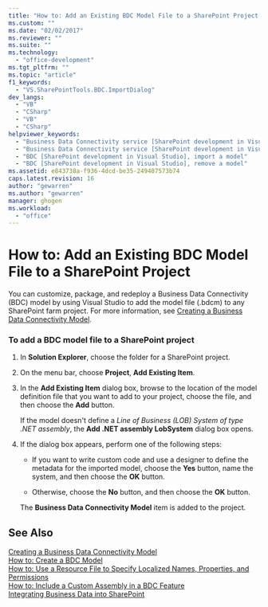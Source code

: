 ```yaml
---
title: "How to: Add an Existing BDC Model File to a SharePoint Project | Microsoft Docs"
ms.custom: ""
ms.date: "02/02/2017"
ms.reviewer: ""
ms.suite: ""
ms.technology: 
  - "office-development"
ms.tgt_pltfrm: ""
ms.topic: "article"
f1_keywords: 
  - "VS.SharePointTools.BDC.ImportDialog"
dev_langs: 
  - "VB"
  - "CSharp"
  - "VB"
  - "CSharp"
helpviewer_keywords: 
  - "Business Data Connectivity service [SharePoint development in Visual Studio], import a model"
  - "Business Data Connectivity service [SharePoint development in Visual Studio], reuse a model"
  - "BDC [SharePoint development in Visual Studio], import a model"
  - "BDC [SharePoint development in Visual Studio], remove a model"
ms.assetid: e843738a-f936-4dcd-be35-249407573b74
caps.latest.revision: 16
author: "gewarren"
ms.author: "gewarren"
manager: ghogen
ms.workload: 
  - "office"
---
```

# How to: Add an Existing BDC Model File to a SharePoint Project
  You can customize, package, and redeploy a Business Data Connectivity (BDC) model by using Visual Studio to add the model file (.bdcm) to any SharePoint farm project. For more information, see [Creating a Business Data Connectivity Model](../sharepoint/creating-a-business-data-connectivity-model.md).  
  
### To add a BDC model file to a SharePoint project  
  
1.  In **Solution Explorer**, choose the folder for a SharePoint project.  
  
2.  On the menu bar, choose **Project**, **Add Existing Item**.  
  
3.  In the **Add Existing Item** dialog box, browse to the location of the model definition file that you want to add to your project, choose the file, and then choose the **Add** button.  
  
     If the model doesn't define a *Line of Business (LOB) System of type .NET assembly*, the **Add .NET assembly LobSystem** dialog box opens.  
  
4.  If the dialog box appears, perform one of the following steps:  
  
    -   If you want to write custom code and use a designer to define the metadata for the imported model, choose the **Yes** button, name the system, and then choose the **OK** button.  
  
    -   Otherwise, choose the **No** button, and then choose the **OK** button.  
  
     The **Business Data Connectivity Model** item is added to the project.  
  
## See Also  
 [Creating a Business Data Connectivity Model](../sharepoint/creating-a-business-data-connectivity-model.md)   
 [How to: Create a BDC Model](../sharepoint/how-to-create-a-bdc-model.md)   
 [How to: Use a Resource File to Specify Localized Names, Properties, and Permissions](../sharepoint/how-to-use-a-resource-file-to-specify-localized-names-properties-and-permissions.md)   
 [How to: Include a Custom Assembly in a BDC Feature](../sharepoint/how-to-include-a-custom-assembly-in-a-bdc-feature.md)   
 [Integrating Business Data into SharePoint](../sharepoint/integrating-business-data-into-sharepoint.md)  
  
  